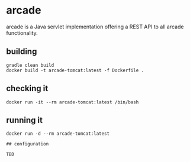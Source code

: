 # arcade

arcade is a Java servlet implementation offering a REST API to all arcade functionality.

## building

```
gradle clean build
docker build -t arcade-tomcat:latest -f Dockerfile .
```

## checking it
```
docker run -it --rm arcade-tomcat:latest /bin/bash
```

## running it
```
docker run -d --rm arcade-tomcat:latest

## configuration

TBD
